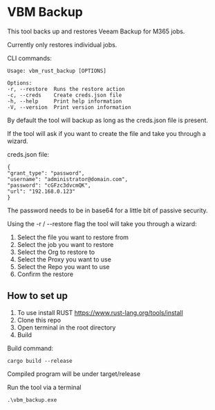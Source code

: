 # VBM Backup 

This tool backs up and restores Veeam Backup for M365 jobs. 

Currently only restores individual jobs.

CLI commands:

    Usage: vbm_rust_backup [OPTIONS]

    Options:
    -r, --restore  Runs the restore action
    -c, --creds    Create creds.json file
    -h, --help     Print help information
    -V, --version  Print version information

By default the tool will backup as long as the creds.json file is present. 

If the tool will ask if you want to create the file and take you through a wizard.

creds.json file: 

    {
    "grant_type": "password",
    "username": "administrator@domain.com",
    "password": "cGFzc3dvcmQK",
    "url": "192.168.0.123"
    }

The password needs to be in base64 for a little bit of passive security. 

Using the -r / --restore flag the tool will take you through a wizard:

1. Select the file you want to restore from
2. Select the job you want to restore
3. Select the Org to restore to
4. Select the Proxy you want to use
5. Select the Repo you want to use
6. Confirm the restore

## How to set up

1. To use install RUST https://www.rust-lang.org/tools/install 
2. Clone this repo
3. Open terminal in the root directory
3. Build

Build command:

    cargo build --release

Compiled program will be under target/release

Run the tool via a terminal 

    .\vbm_backup.exe

